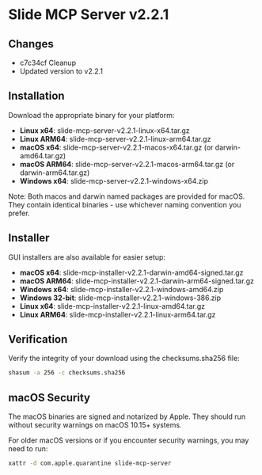 # Slide MCP Server v2.2.1

## Changes

- c7c34cf Cleanup
- Updated version to v2.2.1

## Installation

Download the appropriate binary for your platform:

- **Linux x64**: slide-mcp-server-v2.2.1-linux-x64.tar.gz
- **Linux ARM64**: slide-mcp-server-v2.2.1-linux-arm64.tar.gz  
- **macOS x64**: slide-mcp-server-v2.2.1-macos-x64.tar.gz (or darwin-amd64.tar.gz)
- **macOS ARM64**: slide-mcp-server-v2.2.1-macos-arm64.tar.gz (or darwin-arm64.tar.gz)
- **Windows x64**: slide-mcp-server-v2.2.1-windows-x64.zip

Note: Both macos and darwin named packages are provided for macOS. They contain identical binaries - use whichever naming convention you prefer.

## Installer

GUI installers are also available for easier setup:

- **macOS x64**: slide-mcp-installer-v2.2.1-darwin-amd64-signed.tar.gz
- **macOS ARM64**: slide-mcp-installer-v2.2.1-darwin-arm64-signed.tar.gz
- **Windows x64**: slide-mcp-installer-v2.2.1-windows-amd64.zip
- **Windows 32-bit**: slide-mcp-installer-v2.2.1-windows-386.zip
- **Linux x64**: slide-mcp-installer-v2.2.1-linux-amd64.tar.gz
- **Linux ARM64**: slide-mcp-installer-v2.2.1-linux-arm64.tar.gz

## Verification

Verify the integrity of your download using the checksums.sha256 file:

```bash
shasum -a 256 -c checksums.sha256
```

## macOS Security

The macOS binaries are signed and notarized by Apple. They should run without security warnings on macOS 10.15+ systems.

For older macOS versions or if you encounter security warnings, you may need to run:

```bash
xattr -d com.apple.quarantine slide-mcp-server
``` 